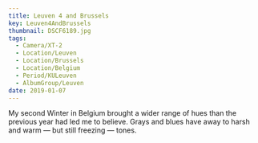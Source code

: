 ```yaml
---
title: Leuven 4 and Brussels
key: Leuven4AndBrussels
thumbnail: DSCF6189.jpg
tags:
  - Camera/XT-2
  - Location/Leuven
  - Location/Brussels
  - Location/Belgium
  - Period/KULeuven
  - AlbumGroup/Leuven
date: 2019-01-07
---
```

My second Winter in Belgium brought a wider range of hues than the previous year had led me to believe. Grays and blues have away to harsh and warm — but still freezing — tones.
